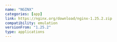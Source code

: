 ```yaml
---
name: "NGINX"
categories: [app]
link: https://nginx.org/download/nginx-1.25.2.zip
compatibility: emulation
versionFrom: "1.25.2"
type: applications
---
```


